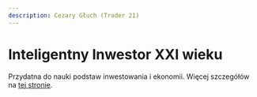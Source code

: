 ```yaml
---
description: Cezary Głuch (Trader 21)
---
```


# Inteligentny Inwestor XXI wieku

Przydatna do nauki podstaw inwestowania i ekonomii. Więcej szczegółów  na [tej stronie](https://www.inteligentnyinwestor.pl).
